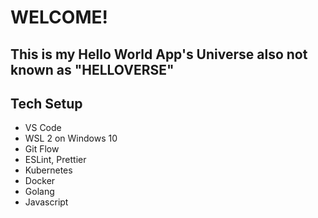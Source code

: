 # WELCOME!

## This is my Hello World App's Universe also not known as "HELLOVERSE"

## Tech Setup

- VS Code 
- WSL 2 on Windows 10
- Git Flow
- ESLint, Prettier
- Kubernetes 
- Docker
- Golang
- Javascript
 
